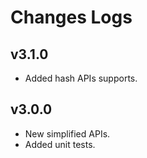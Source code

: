 # Changes Logs

## v3.1.0

- Added hash APIs supports.

## v3.0.0

- New simplified APIs.
- Added unit tests.
